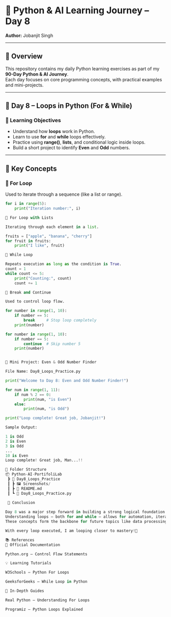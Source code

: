 # 🐍 Python & AI Learning Journey – Day 8  
**Author:** Jobanjit Singh  

---

## 🌟 Overview  
This repository contains my daily Python learning exercises as part of my **90-Day Python & AI Journey**.  
Each day focuses on core programming concepts, with practical examples and mini-projects.

---

## 📅 Day 8 – Loops in Python (For & While)

### 🎯 Learning Objectives  
- Understand how **loops** work in Python.  
- Learn to use **for** and **while** loops effectively.  
- Practice using **range()**, **lists**, and conditional logic inside loops.  
- Build a short project to identify **Even** and **Odd** numbers.  

---

## 🧠 Key Concepts  

### 🔹 For Loop  
Used to iterate through a sequence (like a list or range).  
```python
for i in range(5):
    print("Iteration number:", i)

🔹 For Loop with Lists

Iterating through each element in a list.

fruits = ["apple", "banana", "cherry"]
for fruit in fruits:
    print("I like", fruit)

🔹 While Loop

Repeats execution as long as the condition is True.
count = 1
while count <= 5:
    print("Counting:", count)
    count += 1

🔹 Break and Continue

Used to control loop flow.

for number in range(1, 10):
    if number == 5:
        break     # Stop loop completely
    print(number)

for number in range(1, 10):
    if number == 5:
        continue  # Skip number 5
    print(number)


🧩 Mini Project: Even & Odd Number Finder

File Name: Day8_Loops_Practice.py

print("Welcome to Day 8: Even and Odd Number Finder!")

for num in range(1, 11):
    if num % 2 == 0:
        print(num, "is Even")
    else:
        print(num, "is Odd")

print("Loop complete! Great job, Jobanjit!")

Sample Output:

1 is Odd
2 is Even
3 is Odd
...
10 is Even
Loop complete! Great job, Man...!!

📂 Folder Structure
📦 Python-AI-PortifoliLab
 ┣ 📁 Day8_Loops_Practice
 ┃ ┣ 🖼️ Screenshots/
 ┃ ┣ 📜 README.md
 ┃ ┗ 📜 Day8_Loops_Practice.py
 
 🏁 Conclusion

Day 8 was a major step forward in building a strong logical foundation in Python.
Understanding loops — both for and while — allows for automation, iteration, and efficient handling of repetitive tasks.
These concepts form the backbone for future topics like data processing, automation scripts, and machine learning model training loops.

With every loop executed, I am looping closer to mastery!💪

📚 References
📘 Official Documentation

Python.org – Control Flow Statements

💡 Learning Tutorials

W3Schools – Python For Loops

GeeksforGeeks – While Loop in Python

🧠 In-Depth Guides

Real Python – Understanding For Loops

Programiz – Python Loops Explained